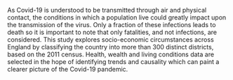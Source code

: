 As Covid-19 is understood to be transmitted through air and physical contact, the conditions in which a population live could greatly impact upon the transmission of the virus. Only a fraction of these infections leads to death so it is important to note that only fatalities, and not infections, are considered. This study explores socio-economic circumstances across England by classifying the country into more than 300 distinct districts, based on the 2011 census. Health, wealth and living conditions data are selected in the hope of identifying trends and causality which can paint a clearer picture of the Covid-19 pandemic.
